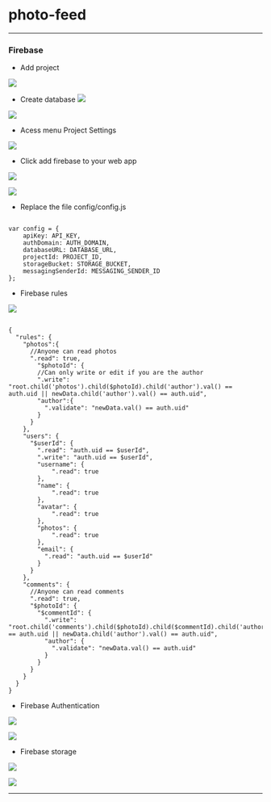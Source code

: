 # photo-feed

----------------------------------------------------------------------

### Firebase

- Add project

![](img/firebase/firebase.png)

- Create database
![](img/firebase/firebase7.png)

![](img/firebase/firebase8.png)



- Acess menu Project Settings

![](img/firebase/firebase2.png)

- Click add firebase to your web app

![](img/firebase/firebase3.png)

![](img/firebase/firebase4.png)

- Replace the file config/config.js

```

var config = {
    apiKey: API_KEY,
    authDomain: AUTH_DOMAIN,
    databaseURL: DATABASE_URL,
    projectId: PROJECT_ID,
    storageBucket: STORAGE_BUCKET,
    messagingSenderId: MESSAGING_SENDER_ID
};

```

- Firebase rules

![](img/firebase/firebase9.png)

    
```

{
  "rules": {
    "photos":{
      //Anyone can read photos
      ".read": true,
    	"$photoId": {
        //Can only write or edit if you are the author
        ".write": "root.child('photos').child($photoId).child('author').val() == auth.uid || newData.child('author').val() == auth.uid",
        "author":{
          ".validate": "newData.val() == auth.uid"
        }
      }
    },
    "users": {
      "$userId": {
      	".read": "auth.uid == $userId",
        ".write": "auth.uid == $userId",
        "username": {
        	".read": true
        },
        "name": {
        	".read": true
        },
        "avatar": {
        	".read": true
        },
        "photos": {
        	".read": true
        },
        "email": {
          ".read": "auth.uid == $userId"
        }
      }
    },
    "comments": {
      //Anyone can read comments
      ".read": true,
      "$photoId": {
        "$commentId": {
          ".write": "root.child('comments').child($photoId).child($commentId).child('author').val() == auth.uid || newData.child('author').val() == auth.uid",
          "author": {
            ".validate": "newData.val() == auth.uid"
          }
        }
      }
    }
  }
}

```



- Firebase Authentication

![](img/firebase/firebase5.png)

![](img/firebase/firebase10.png)


- Firebase storage

![](img/firebase/firebase11.png)

![](img/firebase/firebase12.png)

----------------------------------------------------------------------